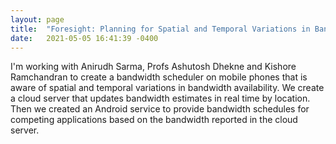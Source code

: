 ```yaml
---
layout: page
title:  "Foresight: Planning for Spatial and Temporal Variations in Bandwidth for Streaming Services on Mobile Devices"
date:   2021-05-05 16:41:39 -0400
---
```

  
I'm working with Anirudh Sarma, Profs Ashutosh Dhekne and Kishore Ramchandran to create a bandwidth scheduler on mobile phones that is aware of spatial and temporal variations in bandwidth availability. We create a cloud server that updates bandwidth estimates in real time by location. Then we created an Android service to provide bandwidth schedules for competing applications based on the bandwidth reported in the cloud server.  
